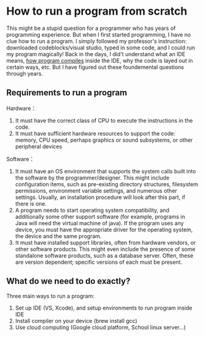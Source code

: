 # How to run a program from scratch


This might be a stupid question for a programmer who has years of programming experience. But when I first started programming, I have no clue how to run a program. I simply followed my professor's instruction: downloaded codeblocks/visual studio, typed in some code, and I could run my program magically! Back in the days, I did't understand what an IDE means, [how program compiles](/what-happens-when-run-program) inside the IDE, why the code is layed out in certain ways, etc. But I have figured out these foundemental questions through years.

## Requirements to run a program

Hardware：

1. It must have the correct class of CPU to execute the instructions in the code.
2. It must have sufficient hardware resources to support the code: memory, CPU speed, perhaps graphics or sound subsystems, or other peripheral devices

Software：

1. It must have an OS environment that supports the system calls built into the software by the programmer/designer. This might include configuration items, such as pre-existing directory structures, filesystem permissions, environment variable settings, and numerous other settings. Usually, an installation procedure will look after this part, if there is one.
2. A program needs to start operating system compatibility, and additionally some other support software (for example, programs in Java will need the virtual machine of java). If the program uses any device, you must have the appropriate driver for the operating system, the device and the same program.
3. It must have installed support libraries, often from hardware vendors, or other software products. This might even include the presence of some standalone software products, such as a database server. Often, these are version dependent; specific versions of each must be present.

## What do we need to do exactly?

Three main ways to run a program:

1. Set up IDE (VS, Xcode), and setup environments to run program inside IDE
2. Install compiler on your device (brew install gcc)
3. Use cloud computing (Google cloud platform, School linux server...)

